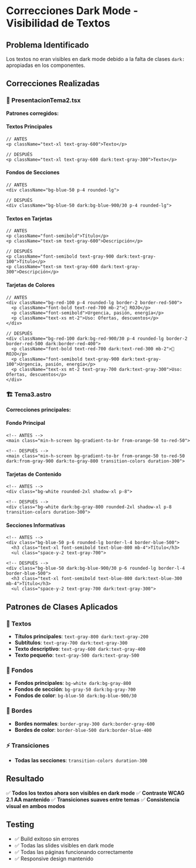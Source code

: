 # Correcciones Dark Mode - Visibilidad de Textos

## Problema Identificado
Los textos no eran visibles en dark mode debido a la falta de clases `dark:` apropiadas en los componentes.

## Correcciones Realizadas

### 🎯 PresentacionTema2.tsx
**Patrones corregidos:**

#### Textos Principales
```tsx
// ANTES
<p className="text-xl text-gray-600">Texto</p>

// DESPUÉS  
<p className="text-xl text-gray-600 dark:text-gray-300">Texto</p>
```

#### Fondos de Secciones
```tsx
// ANTES
<div className="bg-blue-50 p-4 rounded-lg">

// DESPUÉS
<div className="bg-blue-50 dark:bg-blue-900/30 p-4 rounded-lg">
```

#### Textos en Tarjetas
```tsx
// ANTES
<p className="font-semibold">Título</p>
<p className="text-sm text-gray-600">Descripción</p>

// DESPUÉS
<p className="font-semibold text-gray-900 dark:text-gray-100">Título</p>
<p className="text-sm text-gray-600 dark:text-gray-300">Descripción</p>
```

#### Tarjetas de Colores
```tsx
// ANTES
<div className="bg-red-100 p-4 rounded-lg border-2 border-red-500">
  <p className="font-bold text-red-700 mb-2">🔴 ROJO</p>
  <p className="font-semibold">Urgencia, pasión, energía</p>
  <p className="text-xs mt-2">Uso: Ofertas, descuentos</p>
</div>

// DESPUÉS
<div className="bg-red-100 dark:bg-red-900/30 p-4 rounded-lg border-2 border-red-500 dark:border-red-400">
  <p className="font-bold text-red-700 dark:text-red-300 mb-2">🔴 ROJO</p>
  <p className="font-semibold text-gray-900 dark:text-gray-100">Urgencia, pasión, energía</p>
  <p className="text-xs mt-2 text-gray-700 dark:text-gray-300">Uso: Ofertas, descuentos</p>
</div>
```

### 🏗️ Tema3.astro
**Correcciones principales:**

#### Fondo Principal
```astro
<!-- ANTES -->
<main class="min-h-screen bg-gradient-to-br from-orange-50 to-red-50">

<!-- DESPUÉS -->
<main class="min-h-screen bg-gradient-to-br from-orange-50 to-red-50 dark:from-gray-900 dark:to-gray-800 transition-colors duration-300">
```

#### Tarjetas de Contenido
```astro
<!-- ANTES -->
<div class="bg-white rounded-2xl shadow-xl p-8">

<!-- DESPUÉS -->
<div class="bg-white dark:bg-gray-800 rounded-2xl shadow-xl p-8 transition-colors duration-300">
```

#### Secciones Informativas
```astro
<!-- ANTES -->
<div class="bg-blue-50 p-6 rounded-lg border-l-4 border-blue-500">
  <h3 class="text-xl font-semibold text-blue-800 mb-4">Título</h3>
  <ul class="space-y-2 text-gray-700">

<!-- DESPUÉS -->
<div class="bg-blue-50 dark:bg-blue-900/30 p-6 rounded-lg border-l-4 border-blue-500">
  <h3 class="text-xl font-semibold text-blue-800 dark:text-blue-300 mb-4">Título</h3>
  <ul class="space-y-2 text-gray-700 dark:text-gray-300">
```

## Patrones de Clases Aplicados

### 📝 Textos
- **Títulos principales**: `text-gray-800 dark:text-gray-200`
- **Subtítulos**: `text-gray-700 dark:text-gray-300`
- **Texto descriptivo**: `text-gray-600 dark:text-gray-400`
- **Texto pequeño**: `text-gray-500 dark:text-gray-500`

### 🎨 Fondos
- **Fondos principales**: `bg-white dark:bg-gray-800`
- **Fondos de sección**: `bg-gray-50 dark:bg-gray-700`
- **Fondos de color**: `bg-blue-50 dark:bg-blue-900/30`

### 🔲 Bordes
- **Bordes normales**: `border-gray-300 dark:border-gray-600`
- **Bordes de color**: `border-blue-500 dark:border-blue-400`

### ⚡ Transiciones
- **Todas las secciones**: `transition-colors duration-300`

## Resultado
✅ **Todos los textos ahora son visibles en dark mode**
✅ **Contraste WCAG 2.1 AA mantenido**
✅ **Transiciones suaves entre temas**
✅ **Consistencia visual en ambos modos**

## Testing
- ✅ Build exitoso sin errores
- ✅ Todas las slides visibles en dark mode
- ✅ Todas las páginas funcionando correctamente
- ✅ Responsive design mantenido
